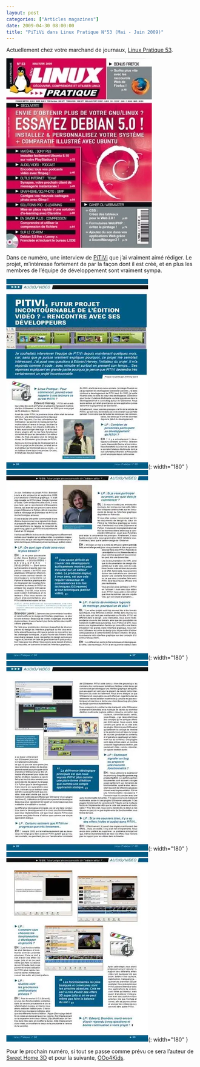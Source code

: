 ```yaml
---
layout: post
categories: ["Articles magazines"]
date: 2009-04-30 08:00:00
title: "PiTiVi dans Linux Pratique N°53 (Mai - Juin 2009)"
---
```


Actuellement chez votre marchand de journaux,
[Linux Pratique 53](http://www.linux-pratique.com/index.php/2009/04/30/linux-pratique-n%C2%B053-maijuin-2009-chez-votre-marchand-de-journaux).

[![couverture](/assets/images/articles/LP53-pitivi_couv.webp)](http://www.linux-pratique.com/index.php/2009/04/30/linux-pratique-n%C2%B053-maijuin-2009-chez-votre-marchand-de-journaux)

Dans ce numéro, une interview de [PiTiVi](http://pitivi.sourceforge.net/)
que j’ai vraiment aimé rédiger. Le
projet, m’intéresse fortement de par la façon dont il est créé, et en
plus les membres de l’équipe de développement sont vraiment sympa.

![interview1](/assets/images/articles/LP53-a.webp){: width="180" }
![interview2](/assets/images/articles/LP53-b.webp){: width="180" }
![interview3](/assets/images/articles/LP53-c.webp){: width="180" }
![interview3](/assets/images/articles/LP53-d.webp){: width="180" }

Pour le prochain numéro, si tout se passe comme prévu ce sera l’auteur
de [Sweet Home 3D](http://www.sweethome3d.eu/fr/) et
pour la suivante, [OOo4Kids](http://eric.bachard.free.fr/wikibe/index.php?title=OOo4Kids).


